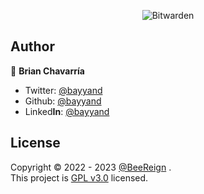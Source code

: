 <p align="center">
  <img src="https://github.com/BeeReign/discontinued-server/blob/master/brand/app-devices.png?raw=true" alt="Bitwarden" />
</p>

## Author

👤 **Brian Chavarría**

- Twitter: [@bayyand](https://twitter.com/bayyan_d)
- Github: [@bayyand](https://github.com/bayyand)
- Linked**In**: [@bayyand](https://www.linkedin.com/in/bayyand)

## License

Copyright © 2022 - 2023 [@BeeReign](https://github.com/BeeReign) .<br />
This project is [GPL v3.0](https://www.gnu.org/licenses/gpl-3.0.en.html) licensed.
